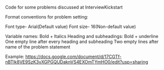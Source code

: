 Code for some problems discussed at InterviewKickstart

Format conventions for problem setting:

Font type- Arial(Default value)
Font size- 16(Non-default value)

Variable names: Bold + Italics
Heading and subheadings: Bold + underline
One empty line after every heading and subheading
Two empty lines after name of the problem statement 

Example: https://docs.google.com/document/d/17CGTf-nBTlk8VE9SzK3vXGPGQUDaknVS4EXOmTYmHO0/edit?usp=sharing
